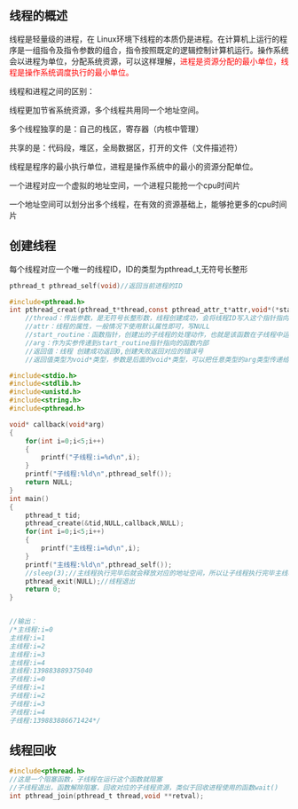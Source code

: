 ## 线程的概述

线程是轻量级的进程，在 Linux环境下线程的本质仍是进程。在计算机上运行的程序是一组指令及指令参数的组合，指令按照既定的逻辑控制计算机运行。操作系统会以进程为单位，分配系统资源，可以这样理解，<font color=red>进程是资源分配的最小单位，线程是操作系统调度执行的最小单位。</font>

线程和进程之间的区别：

线程更加节省系统资源，多个线程共用同一个地址空间。

多个线程独享的是：自己的栈区，寄存器（内核中管理）

共享的是：代码段，堆区，全局数据区，打开的文件（文件描述符）

线程是程序的最小执行单位，进程是操作系统中的最小的资源分配单位。

一个进程对应一个虚拟的地址空间，一个进程只能抢一个cpu时间片

一个地址空间可以划分出多个线程，在有效的资源基础上，能够抢更多的cpu时间片

## 创建线程

每个线程对应一个唯一的线程ID，ID的类型为pthread_t,无符号长整形

```c
pthread_t pthread_self(void)//返回当前进程的ID
```

```c
#include<pthread.h>
int pthread_creat(pthread_t*thread,const pthread_attr_t*attr,void*(*start_routine)(void*),void*arg)
    //thread：传出参数，是无符号长整形数，线程创建成功，会将线程ID写入这个指针指向的内存中
    //attr：线程的属性，一般情况下使用默认属性即可，写NULL
    //start_routine：函数指针，创建出的子线程的处理动作，也就是该函数在子线程中运行
    //arg：作为实参传递到start_routine指针指向的函数内部
    //返回值：线程 创建成功返回0,创建失败返回对应的错误号
    //返回值类型为void*类型，参数是后面的void*类型，可以把任意类型的arg类型传递给回调函数
```

```c
#include<stdio.h>
#include<stdlib.h>
#include<unistd.h>
#include<string.h>
#include<pthread.h>

void* callback(void*arg)
{
	for(int i=0;i<5;i++)
	{
		printf("子线程:i=%d\n",i);
	}
	printf("子线程:%ld\n",pthread_self());
	return NULL;
}
int main()
{
	pthread_t tid;
	pthread_create(&tid,NULL,callback,NULL);
	for(int i=0;i<5;i++)
	{
		printf("主线程:i=%d\n",i);
	}
	printf("主线程:%ld\n",pthread_self());
    //sleep(3);//主线程执行完毕后就会释放对应的地址空间，所以让子线程执行完毕主线程再退出
	pthread_exit(NULL);//线程退出
    return 0;
}


//输出：
/*主线程:i=0
主线程:i=1
主线程:i=2
主线程:i=3
主线程:i=4
主线程:139883889375040
子线程:i=0
子线程:i=1
子线程:i=2
子线程:i=3
子线程:i=4
子线程:139883886671424*/

```

## 线程回收

```c
#include<pthread.h>
//这是一个阻塞函数，子线程在运行这个函数就阻塞
//子线程退出，函数解除阻塞，回收对应的子线程资源，类似于回收进程使用的函数wait()
int pthread_join(pthread_t thread,void **retval);
```

